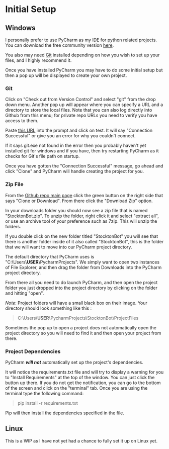 # Initial Setup

## Windows
I personally prefer to use PyCharm as my IDE for python related projects. You can download the free community version [here](https://www.jetbrains.com/pycharm/download/#section=windows).

You also may need [Git](https://git-scm.com/) installed depending on how you wish to set up your files, and I highly recommend it.

Once you have installed PyCharm you may have to do some initial setup but then a pop up will be displayed to create your own project. 

### Git
Click on "Check out from Version Control" and select "git" from the drop down menu. Another pop up will appear where you can specify a URL and a directory to store the local files. Note that you can also log directly into Github from this menu; for private repo URLs you need to verify you have access to them. 

Paste [this URL](https://github.com/Dual-Exhaust/Stockton-Esports-Bot) into the prompt and click on test. It will say "Connection Successful" or give you an error for why you couldn't connect. 

If it says git.exe not found in the error then you probably haven't yet installed git for windows and if you have, then try restarting PyCharm as it checks for Git's file path on startup.

Once you have gotten the "Connection Successful" message, go ahead and click "Clone" and PyCharm will handle creating the project for you.

### Zip File

From the [Github repo main page](https://github.com/Dual-Exhaust/Stockton-Esports-Bot) click the green button on the right side that says "Clone or Download". From there click the "Download Zip" option.

In your downloads folder you should now see a zip file that is named "StocktonBot.zip". To unzip the folder, right click it and select "extract all", or use an archive tool of your preference such as 7zip. This will unzip the folders.

If you double click on the new folder titled "StocktonBot" you will see that there is another folder inside of it also called "StocktonBot", this is the folder that we will want to move into our PyCharm project directory. 

The default directory that PyCharm uses is "C:\Users\\**USER**\PycharmProjects". We simply want to open two instances of File Explorer, and then drag the folder from Downloads into the PyCharm project directory. 

From there all you need to do launch PyCharm, and then open the project folder you just dropped into the project directory by clicking on the folder and hitting "open".

*Note*: Project folders will have a small black box on their image. Your directory should look something like this :

> C:\Users\\**USER**\PycharmProjects\StocktonBot\ProjectFiles

Sometimes the pop up to open a project does not automatically open the project directory so you will need to find it and then open your project from there.

### Project Dependencies

PyCharm _**will not**_ automatically set up the project's dependencies. 

It will notice the requirements.txt file and will try to display a warning for you to "Install Requirements" at the top of the window. You can just click the button up there. If you do not get the notification, you can go to the bottom of the screen and click on the "terminal" tab. Once you are using the terminal type the following command:

> pip install -r requirements.txt

Pip will then install the dependencies specified in the file.


## Linux

This is a WIP as I have not yet had a chance to fully set it up on Linux yet.
